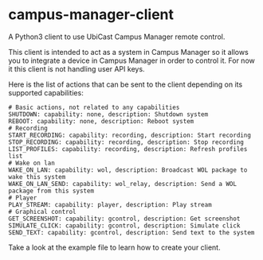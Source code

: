 # campus-manager-client

A Python3 client to use UbiCast Campus Manager remote control.

This client is intended to act as a system in Campus Manager so it allows you to integrate a device in Campus Manager in order to control it.
For now it this client is not handling user API keys.

Here is the list of actions that can be sent to the client depending on its supported capabilities:

    # Basic actions, not related to any capabilities
    SHUTDOWN: capability: none, description: Shutdown system
    REBOOT: capability: none, description: Reboot system
    # Recording
    START_RECORDING: capability: recording, description: Start recording
    STOP_RECORDING: capability: recording, description: Stop recording
    LIST_PROFILES: capability: recording, description: Refresh profiles list
    # Wake on lan
    WAKE_ON_LAN: capability: wol, description: Broadcast WOL package to wake this system
    WAKE_ON_LAN_SEND: capability: wol_relay, description: Send a WOL package from this system
    # Player
    PLAY_STREAM: capability: player, description: Play stream
    # Graphical control
    GET_SCREENSHOT: capability: gcontrol, description: Get screenshot
    SIMULATE_CLICK: capability: gcontrol, description: Simulate click
    SEND_TEXT: capability: gcontrol, description: Send text to the system

Take a look at the example file to learn how to create your client.
